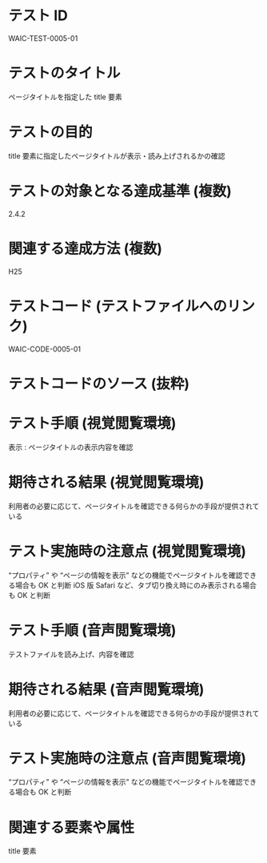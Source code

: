 

# テスト ID
WAIC-TEST-0005-01

# テストのタイトル
ページタイトルを指定した title 要素

# テストの目的
title 要素に指定したページタイトルが表示・読み上げされるかの確認

# テストの対象となる達成基準 (複数)
2.4.2

# 関連する達成方法 (複数)
H25

# テストコード (テストファイルへのリンク)
WAIC-CODE-0005-01

# テストコードのソース (抜粋)
<title>ウェブアクセシビリティ基盤委員会</title>

# テスト手順 (視覚閲覧環境)
表示 : ページタイトルの表示内容を確認

# 期待される結果 (視覚閲覧環境)
利用者の必要に応じて、ページタイトルを確認できる何らかの手段が提供されている

# テスト実施時の注意点 (視覚閲覧環境)
“プロパティ” や “ページの情報を表示” などの機能でページタイトルを確認できる場合も OK と判断
iOS 版 Safari など、タブ切り換え時にのみ表示される場合も OK と判断

# テスト手順 (音声閲覧環境)
テストファイルを読み上げ、内容を確認

# 期待される結果 (音声閲覧環境)
利用者の必要に応じて、ページタイトルを確認できる何らかの手段が提供されている

# テスト実施時の注意点 (音声閲覧環境)
“プロパティ” や “ページの情報を表示” などの機能でページタイトルを確認できる場合も OK と判断

# 関連する要素や属性
title 要素


